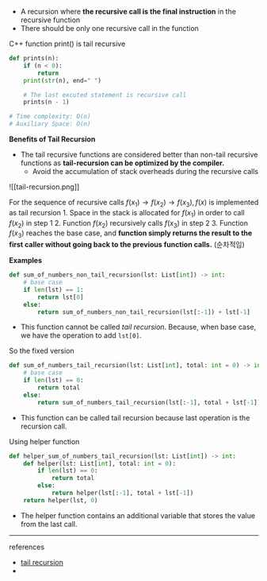- A recursion where **the recursive call is the final instruction** in the recursive function
- There should be only one recursive call in the function

C++ function print() is tail recursive
```python
def prints(n):
	if (n < 0):
		return
	print(str(n), end=" ")

	# The last excuted statement is recursive call
	prints(n - 1)

# Time complexity: O(n)
# Auxiliary Space: O(n)
```

**Benefits of Tail Recursion**

- The tail recursive functions are considered better than non-tail recursive functions as **tail-recursion can be optimized by the compiler.**
	- Avoid the accumulation of stack overheads during the recursive calls

![[tail-recursion.png]]

For the sequence of recursive calls $f(x_1) \rightarrow f(x_2) \rightarrow f(x_3), f(x)$ is implemented as tail recursion
	1. Space in the stack is allocated for $f(x_1)$ in order to call $f(x_2)$ in step 1
	2. Function $f(x_2)$ recursively calls $f(x_3)$ in step 2
	3. Function $f(x_3)$ reaches the base case, and **function simply returns the result to the first caller without going back to the previous function calls.** (순차적임)

**Examples**
```python
def sum_of_numbers_non_tail_recursion(lst: List[int]) -> int:
	# base case
	if len(lst) == 1:
		return lst[0]
	else:
		return sum_of_numbers_non_tail_recursion(lst[:-1]) + lst[-1]
```
- This function cannot be called *tail recursion*. Because, when base case, we have the operation to add `lst[0]`. 

So the fixed version
```python
def sum_of_numbers_tail_recursion(lst: List[int], total: int = 0) -> int:
	# base case
	if len(lst) == 0:
		return total
	else:
		return sum_of_numbers_tail_recursion(lst[:-1], total + lst[-1])
```
- This function can be called tail recursion because last operation is the recursion call. 

Using helper function
```python
def helper_sum_of_numbers_tail_recursion(lst: List[int]) -> int:
	def helper(lst: List[int], total: int = 0):
		if len(lst) == 0:
			return total
		else:
			return helper(lst[:-1], total + lst[-1])
	return helper(lst, 0)
```
- The helper function contains an additional variable that stores the value from the last call.

--------
references
- [tail recursion](https://www.geeksforgeeks.org/tail-recursion/)
- 
